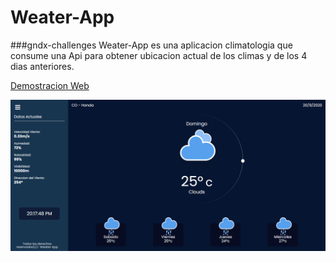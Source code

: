 # Weater-App

###gndx-challenges
Weater-App es una aplicacion climatologia que consume una Api para obtener ubicacion actual de los climas y de los 4 dias anteriores.


[Demostracion Web](https://crismaxis.github.io/Weater-App/)

![Imagen Paso 1](https://raw.githubusercontent.com/Crismaxis/AssetsInfo/master/asset/Weater.png)
